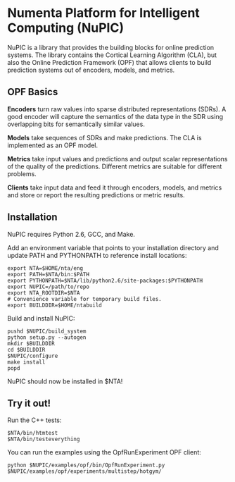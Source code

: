 Numenta Platform for Intelligent Computing (NuPIC)
=====

NuPIC is a library that provides the building blocks for online prediction systems.  The library contains the Cortical Learning Algorithm (CLA), but also the Online Prediction Framework (OPF) that allows clients to build prediction systems out of encoders, models, and metrics.

OPF Basics
----------

__Encoders__ turn raw values into sparse distributed representations (SDRs).  A good encoder will capture the semantics of the data type in the SDR using overlapping bits for semantically similar values.

__Models__ take sequences of SDRs and make predictions.  The CLA is implemented as an OPF model.

__Metrics__ take input values and predictions and output scalar representations of the quality of the predictions.  Different metrics are suitable for different problems.

__Clients__ take input data and feed it through encoders, models, and metrics and store or report the resulting predictions or metric results.

Installation
------------

NuPIC requires Python 2.6, GCC, and Make.

Add an environment variable that points to your installation directory and
update PATH and PYTHONPATH to reference install locations:

    export NTA=$HOME/nta/eng
    export PATH=$NTA/bin:$PATH
    export PYTHONPATH=$NTA/lib/python2.6/site-packages:$PYTHONPATH
    export NUPIC=/path/to/repo
    export NTA_ROOTDIR=$NTA
    # Convenience variable for temporary build files.
    export BUILDDIR=$HOME/ntabuild

Build and install NuPIC:

    pushd $NUPIC/build_system
    python setup.py --autogen
    mkdir $BUILDDIR
    cd $BUILDDIR
    $NUPIC/configure
    make install
    popd

NuPIC should now be installed in $NTA!

Try it out!
-----------
Run the C++ tests:

    $NTA/bin/htmtest
    $NTA/bin/testeverything

You can run the examples using the OpfRunExperiment OPF client:

    python $NUPIC/examples/opf/bin/OpfRunExperiment.py $NUPIC/examples/opf/experiments/multistep/hotgym/
